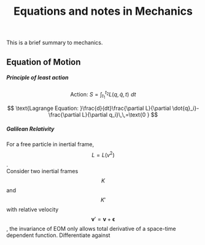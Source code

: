 ﻿---
title: Equations and notes in Mechanics  
category: Physics  
excerpt: |    
    This is a brief summary to mechanics.   
feature_image: "https://unsplash.it/1300/400?random"  
---

This is a brief summary to mechanics.  

<!-- more -->

##  Equation of Motion  
   
##### Principle of least action  

$$
   \text{Action: }S=\int_{t_1}^{t_2}{L\left( q,\dot{q},t \right) \,\,dt}
$$  
   
$$
   \text{Lagrange Equation: }\frac{d}{dt}\frac{\partial L}{\partial \dot{q}_i}-\frac{\partial L}{\partial q_i}\,\,=\text{0 }
$$
   
##### Galilean Relativity  

For a free particle in inertial frame, $$   L=L\left( v^2 \right) $$.  
Consider two inertial frames $$ K $$ and $$ {K}' $$  with relative velocity $$ {\boldsymbol{v}}' =\boldsymbol{v}+\boldsymbol{\epsilon }$$, the invariance of EOM only allows total derivative of a space-time dependent function. Differentiate against 

  
   
